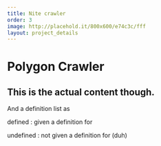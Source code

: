 ```yaml
---
title: Nite crawler
order: 3
image: http://placehold.it/800x600/e74c3c/fff
layout: project_details
---
```


# Polygon Crawler

## This is the actual content though.

And a definition list as

defined
: given a definition for

undefined
: not given a definition for (duh)

